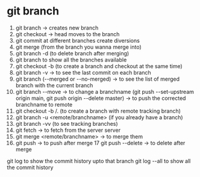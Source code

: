 git branch
======================
1. git branch <branchname> -> creates new branch
2. git checkout <branchname> -> head moves to the branch <branchname>
3. git commit at different branches create diversions
4. git merge <branchname> (from the branch you wanna merge into)
5. git branch -d <branchname>(to delete branch after merging)
6. git branch to show all the branches available
7. git checkout -b <branchname> (to create a branch and checkout at the same time)
8. git branch -v -> to see the last commit on each branch
9. git branch (--merged or --no-merged) -> to see the list of merged branch with the current branch
10. git branch --move <branchname> <newbranchname> -> to change a branchname (git push --set-upstream origin main, git push origin --delete master) -> to push the corrected branchname to remote
11. git checkout -b <branch> <remote>/<branch>. (to create a branch with remote tracking branch)
12.  git branch -u <remote/branchname> (if you already have a branch)
13. git branch -vv (to see tracking branches)
14. git fetch <remote> -> to fetch from the server server
15. git merge <remote/branchname> -> to merge them
16. git push <remote> <branchname> -> to push after merge
17 git push <remote> --delete <branchname> -> to delete after merge 


git log <branchname> to show the commit history upto that branch
git log --all to show all the commit history

<!-- However, before you do that, note that if your working directory or staging area has uncommitted changes that conflict with the branch you’re checking out, Git won’t let you switch branches. It’s best to have a clean working state when you switch branches. -->

<!-- This is add in the iss53 branch -->
<!-- this comment is on the hotfix branch -->
<!-- this commit in the github -->
<!-- another -->
